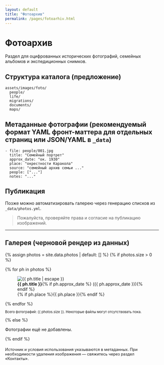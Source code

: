 ```yaml
---
layout: default
title: "Фотоархив"
permalink: /pages/fotoarhiv.html
---
```

# Фотоархив

Раздел для оцифрованных исторических фотографий, семейных альбомов и экспедиционных снимков.

## Структура каталога (предложение)
```
assets/images/foto/
  people/
  life/
  migrations/
  documents/
  maps/
```

## Метаданные фотографии (рекомендуемый формат YAML фронт-маттера для отдельных страниц или JSON/YAML в `_data`)
```
- file: people/001.jpg
  title: "Семейный портрет"
  approx_date: "ок. 1930"
  place: "окрестности Каракола"
  source: "семейный архив семьи ..."
  people: ["..."]
  notes: "..."
```

## Публикация
Позже можно автоматизировать галерею через генерацию списков из `_data/photos.yml`.

> Пожалуйста, проверяйте права и согласие на публикацию изображений.

---
## Галерея (черновой рендер из данных)
{% assign photos = site.data.photos | default: [] %}
{% if photos.size > 0 %}
<div class="gallery-grid" id="photo-gallery">
  {% for ph in photos %}
  <figure data-title="{{ ph.title | escape }}" data-place="{{ ph.place | escape }}">
    <img loading="lazy" src="{{ ('/photos/' | append: ph.file) | relative_url }}" alt="{{ ph.title | escape }}" />
    <figcaption>
      <strong>{{ ph.title }}</strong>{% if ph.approx_date %} <span class="muted">({{ ph.approx_date }})</span>{% endif %}<br>
      {% if ph.place %}<span class="muted">{{ ph.place }}</span>{% endif %}
    </figcaption>
  </figure>
  {% endfor %}
</div>
<p class="muted" style="font-size:.7rem;">Всего фотографий: {{ photos.size }}. Некоторые файлы могут отсутствовать пока.</p>
{% else %}
<p>Фотографии ещё не добавлены.</p>
{% endif %}

<p style="margin-top:1.2rem;font-size:.8rem;">Источник и условия использования указываются в метаданных. При необходимости удаления изображения — свяжитесь через раздел «Контакты».</p>
